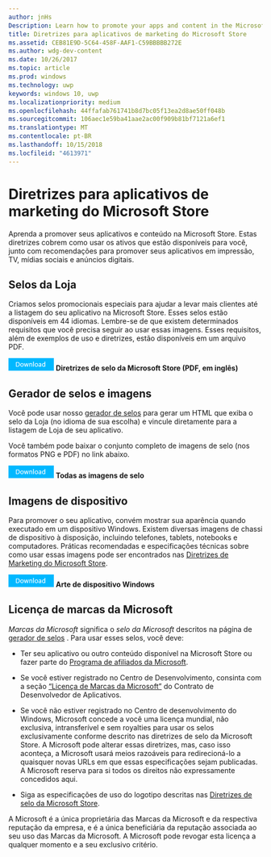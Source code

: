 ```yaml
---
author: jnHs
Description: Learn how to promote your apps and content in the Microsoft Store. These guidelines cover how to use the assets that are available to you, along with recommendations for promoting your apps in print, TV, social media and digital advertising.
title: Diretrizes para aplicativos de marketing do Microsoft Store
ms.assetid: CEB81E9D-5C64-458F-AAF1-C59BBBBB272E
ms.author: wdg-dev-content
ms.date: 10/26/2017
ms.topic: article
ms.prod: windows
ms.technology: uwp
keywords: windows 10, uwp
ms.localizationpriority: medium
ms.openlocfilehash: 44ffafab761741b8d7bc05f13ea2d8ae50ff048b
ms.sourcegitcommit: 106aec1e59ba41aae2ac00f909b81bf7121a6ef1
ms.translationtype: MT
ms.contentlocale: pt-BR
ms.lasthandoff: 10/15/2018
ms.locfileid: "4613971"
---
```

# <a name="microsoft-store-marketing-guidelines-for-apps"></a>Diretrizes para aplicativos de marketing do Microsoft Store

Aprenda a promover seus aplicativos e conteúdo na Microsoft Store. Estas diretrizes cobrem como usar os ativos que estão disponíveis para você, junto com recomendações para promover seus aplicativos em impressão, TV, mídias sociais e anúncios digitais.

## <a name="store-badges"></a>Selos da Loja

Criamos selos promocionais especiais para ajudar a levar mais clientes até a listagem do seu aplicativo na Microsoft Store. Esses selos estão disponíveis em 44 idiomas. Lembre-se de que existem determinados requisitos que você precisa seguir ao usar essas imagens. Esses requisitos, além de exemplos de uso e diretrizes, estão disponíveis em um arquivo PDF.

[ ![Botão Baixar](images/downloadbutton.png)](http://go.microsoft.com/fwlink/p/?LinkId=529769) **Diretrizes de selo da Microsoft Store (PDF, em inglês)**


## <a name="badge-generator-and-images"></a>Gerador de selos e imagens

Você pode usar nosso [gerador de selos](http://go.microsoft.com/fwlink/p/?LinkID=534236) para gerar um HTML que exiba o selo da Loja (no idioma de sua escolha) e vincule diretamente para a listagem de Loja de seu aplicativo.

Você também pode baixar o conjunto completo de imagens de selo (nos formatos PNG e PDF) no link abaixo.

[![Botão Download](images/downloadbutton.png)](http://go.microsoft.com/fwlink/p/?LinkId=529771) **Todas as imagens de selo**


## <a name="device-images"></a>Imagens de dispositivo

Para promover o seu aplicativo, convém mostrar sua aparência quando executado em um dispositivo Windows. Existem diversas imagens de chassi de dispositivo à disposição, incluindo telefones, tablets, notebooks e computadores. Práticas recomendadas e especificações técnicas sobre como usar essas imagens pode ser encontrados nas [Diretrizes de Marketing do Microsoft Store](http://go.microsoft.com/fwlink/p/?LinkId=529769).

[![Botão Download](images/downloadbutton.png)](https://go.microsoft.com/fwlink/p/?LinkId=533057) **Arte de dispositivo Windows**

## <a name="license-to-microsoft-marks"></a>Licença de marcas da Microsoft

*Marcas da Microsoft* significa o *selo da Microsoft* descritos na página de [gerador de selos](http://go.microsoft.com/fwlink/p/?LinkID=534236) . Para usar esses selos, você deve:

-   Ter seu aplicativo ou outro conteúdo disponível na Microsoft Store ou fazer parte do [Programa de afiliados da Microsoft](http://go.microsoft.com/fwlink/p/?LinkId=624463).

-   Se você estiver registrado no Centro de Desenvolvimento, consinta com a seção [“Licença de Marcas da Microsoft”](https://docs.microsoft.com/legal/windows/agreements/app-developer-agreement#license_to_mark) do Contrato de Desenvolvedor de Aplicativos.

-   Se você não estiver registrado no Centro de desenvolvimento do Windows, Microsoft concede a você uma licença mundial, não exclusiva, intransferível e sem royalties para usar os selos exclusivamente conforme descrito nas diretrizes de selo da Microsoft Store. A Microsoft pode alterar essas diretrizes, mas, caso isso aconteça, a Microsoft usará meios razoáveis para redirecioná-lo a quaisquer novas URLs em que essas especificações sejam publicadas. A Microsoft reserva para si todos os direitos não expressamente concedidos aqui.

-   Siga as especificações de uso do logotipo descritas nas [Diretrizes de selo da Microsoft Store](http://go.microsoft.com/fwlink/p/?LinkId=529769).

A Microsoft é a única proprietária das Marcas da Microsoft e da respectiva reputação da empresa, e é a única beneficiária da reputação associada ao seu uso das Marcas da Microsoft. A Microsoft pode revogar esta licença a qualquer momento e a seu exclusivo critério.

 

 




